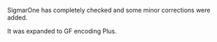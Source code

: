 SigmarOne has completely checked and some minor corrections were added.

It was expanded to GF encoding Plus.

